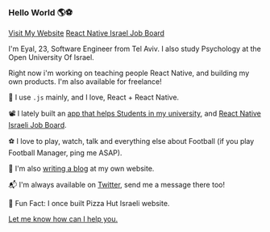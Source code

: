 ### Hello World 🌎⚽


[Visit My Website](https://coheneyal.com) [React Native Israel Job Board](reactnative.co.il)

I'm Eyal, 23, Software Engineer from Tel Aviv. I also study Psychology at the Open University Of Israel.

Right now i'm working on teaching people React Native, and building my own products.
I'm also available for freelance!

🔭 I use `.js` mainly, and I love, React + React Native.

📽️ I lately built an [app that helps Students in my university](https://kvozut.co.il), and [React Native Israeli Job Board](reactnative.co.il).

⚽ I love to play, watch, talk and everything else about Football (if you play Football Manager, ping me ASAP).

💬 I'm also [writing a blog](https://coheneyal.com) at my own website.

📬 I'm always available on [Twitter](https://twitter.com/coheneyal4), send me a message there too!

🍕 Fun Fact: I once built Pizza Hut Israeli website.

[Let me know how can I help you.](https://twitter.com/coheneyal4)
